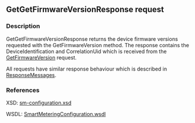## GetGetFirmwareVersionResponse request

### Description
GetGetFirmwareVersionResponse returns the device firmware versions requested with the GetFirmwareVersion method. The response contains the DeviceIdentification and CorrelationUid which is received from the [GetFirmwareVersion](GetFirmwareVersion.md) request.

All requests have similar response behaviour which is described in [ResponseMessages](./ResponseMessages.md).

### References

XSD: [sm-configuration.xsd](https://github.com/OSGP/Shared/blob/development/osgp-ws-smartmetering/src/main/resources/schemas/sm-configuration.xsd)

WSDL: [SmartMeteringConfiguration.wsdl](https://github.com/OSGP/Shared/blob/development/osgp-ws-smartmetering/src/main/resources/SmartMeteringConfiguration.wsdl)
